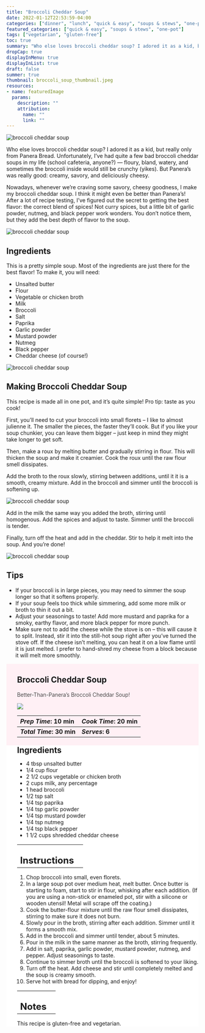 ```yaml
---
title: "Broccoli Cheddar Soup"
date: 2022-01-12T22:53:59-04:00
categories: ["dinner", "lunch", "quick & easy", "soups & stews", "one-pot"]
featured_categories: ["quick & easy", "soups & stews", "one-pot"]
tags: ["vegetarian", "gluten-free"]
toc: true
summary: "Who else loves broccoli cheddar soup? I adored it as a kid, but really only from Panera Bread. Unfortunately, I’ve had quite a few bad broccoli cheddar soups in my life (school cafeteria, anyone?) — floury, bland, watery, and sometimes the broccoli inside would still be crunchy (yikes). But Panera’s was really good: creamy, savory, and deliciously cheesy."
dropCap: true
displayInMenu: true
displayInList: true
draft: false
summer: true
thumbnail: broccoli_soup_thumbnail.jpeg
resources:
- name: featuredImage
  params:
    description: ""
    attribution:
      name: ""
      link: ""
---
```

![broccoli cheddar soup](../../broccoli_soup_thumbnail.jpeg)

Who else loves broccoli cheddar soup? I adored it as a kid, but really only from Panera Bread. Unfortunately, I’ve had quite a few bad broccoli cheddar soups in my life (school cafeteria, anyone?) — floury, bland, watery, and sometimes the broccoli inside would still be crunchy (yikes). But Panera’s was really good: creamy, savory, and deliciously cheesy.

Nowadays, whenever we’re craving some savory, cheesy goodness, I make my broccoli cheddar soup. I think it might even be better than Panera’s! After a lot of recipe testing, I’ve figured out the secret to getting the best flavor: the correct blend of spices! Not curry spices, but a little bit of garlic powder, nutmeg, and black pepper work wonders. You don’t notice them, but they add the best depth of flavor to the soup.

![broccoli cheddar soup](../../broccoli_soup_spoon.jpeg)

## Ingredients

This is a pretty simple soup. Most of the ingredients are just there for the best flavor! To make it, you will need:

- Unsalted butter
- Flour
- Vegetable or chicken broth
- Milk
- Broccoli
- Salt
- Paprika
- Garlic powder
- Mustard powder
- Nutmeg
- Black pepper
- Cheddar cheese (of course!)


![broccoli cheddar soup](../../broccoli_soup_bowl.jpeg)

## Making Broccoli Cheddar Soup

This recipe is made all in one pot, and it’s quite simple! Pro tip: taste as you cook!

First, you’ll need to cut your broccoli into small florets – I like to almost julienne it. The smaller the pieces, the faster they’ll cook. But if you like your soup chunkier, you can leave them bigger – just keep in mind they might take longer to get soft.

Then, make a roux by melting butter and gradually stirring in flour. This will thicken the soup and make it creamier. Cook the roux until the raw flour smell dissipates.

Add the broth to the roux slowly, stirring between additions, until it it is a smooth, creamy mixture. Add in the broccoli and simmer until the broccoli is softening up.

![broccoli cheddar soup](../../broccoli_roux.jpeg)

Add in the milk the same way you added the broth, stirring until homogenous. Add the spices and adjust to taste. Simmer until the broccoli is tender.

Finally, turn off the heat and add in the cheddar. Stir to help it melt into the soup. And you’re done!

![broccoli cheddar soup](../../broccoli_cheddar_in_progress.jpeg)

## Tips

- If your broccoli is in large pieces, you may need to simmer the soup longer so that it softens properly.
- If your soup feels too thick while simmering, add some more milk or broth to thin it out a bit.
- Adjust your seasonings to taste! Add more mustard and paprika for a smoky, earthy flavor, and more black pepper for more punch.
- Make sure not to add the cheese while the stove is on – this will cause it to split. Instead, stir it into the still-hot soup right after you’ve turned the stove off. If the cheese isn’t melting, you can heat it on a low flame until it is just melted. I prefer to hand-shred my cheese from a block because it will melt more smoothly.

<div style = "background-color: lavenderblush;"  id = "recipe"> 
<div style = "background-color:lavenderblush; padding-left:2em; margin-top:0; margin-bottom:0;">

<div style="display:grid; align-items:start; justify-content:space-between; padding-right:2em" class="grid-cols-2 gap-2 md:gap-4 lg:gap-8 xl:gap-12"><div class = "mb-8"><h2>Broccoli Cheddar Soup</h2><p style = "font-weight: 300;">Better-Than-Panera’s Broccoli Cheddar Soup!</p></div> <img src="../../broccoli_soup_thumbnail.jpeg"  class="w-full h-auto mx-auto"></div>

| _Prep Time_: 10 min  | _Cook Time_: 20 min  |
| :--- | :--- |
| **_Total Time_: 30 min** | **_Serves_: 6**  |

</div>
<div style="background-color: white; padding-left:2em; border-width:3px; border-color:lavenderblush; margin-top:0;">
 <div><h2 style = "margin-top:1em; margin-bottom:0;" >Ingredients</h2></div>

- 4 tbsp unsalted butter
- 1/4 cup flour
- 2 1/2 cups vegetable or chicken broth
- 2 cups milk, any percentage
- 1 head broccoli
- 1/2 tsp salt
- 1/4 tsp paprika
- 1/4 tsp garlic powder
- 1/4 tsp mustard powder
- 1/4 tsp nutmeg
- 1/4 tsp black pepper
- 1 1/2 cups shredded cheddar cheese

|   |    |
| :--- | :--- |
| <div><h2 style = "margin-top:1em; margin-bottom:0;" >Instructions</h2></div>|   |

1. Chop broccoli into small, even florets.
2. In a large soup pot over medium heat, melt butter. Once butter is starting to foam, start to stir in flour, whisking after each addition. (If you are using a non-stick or enameled pot, stir with a silicone or wooden utensil! Metal will scrape off the coating.)
3. Cook the butter-flour mixture until the raw flour smell dissipates, stirring to make sure it does not burn.
4. Slowly pour in the broth, stirring after each addition. Simmer until it forms a smooth mix.
5. Add in the broccoli and simmer until tender, about 5 minutes.
6. Pour in the milk in the same manner as the broth, stirring frequently.
7. Add in salt, paprika, garlic powder, mustard powder, nutmeg, and pepper. Adjust seasonings to taste.
8. Continue to simmer broth until the broccoli is softened to your liking.
9. Turn off the heat. Add cheese and stir until completely melted and the soup is creamy smooth.
10. Serve hot with bread for dipping, and enjoy!

|   |    |
| :--- | :--- |
| <div><h2 style = "margin-top:1em; margin-bottom:0;" >Notes</h2></div>|   |

This recipe is gluten-free and vegetarian.

</div>
</div>